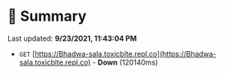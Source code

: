 # 📖 Summary
Last updated: **9/23/2021, 11:43:04 PM**

- `GET` [https://Bhadwa-sala.toxicblte.repl.co](https://Bhadwa-sala.toxicblte.repl.co) - **Down** (120140ms)
